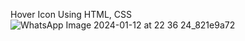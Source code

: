 Hover Icon
Using HTML, CSS
![WhatsApp Image 2024-01-12 at 22 36 24_821e9a72](https://github.com/nishant05kumar/Hover-Icon/assets/131908189/cc65ed7d-4160-4dde-a003-922d98fbcfef)
